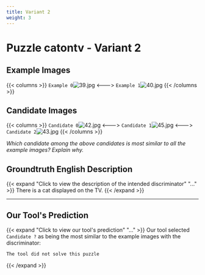 ```yaml
---
title: Variant 2
weight: 3
---
```


# Puzzle catontv - Variant 2

## Example Images
{{< columns >}}
`Example 0`![39.jpg](/natscene-data/images/39.jpg)
<--->
`Example 1`![40.jpg](/natscene-data/images/40.jpg)
{{< /columns >}}

## Candidate Images
{{< columns >}}
`Candidate 0`![42.jpg](/natscene-data/images/42.jpg)
<--->
`Candidate 1`![45.jpg](/natscene-data/images/45.jpg)
<--->
`Candidate 2`![43.jpg](/natscene-data/images/43.jpg)
{{< /columns >}}

*Which candidate among the above candidates is most similar to all the example images? Explain why.*

## Groundtruth English Description

{{< expand "Click to view the description of the intended discriminator" "..." >}}
There is a cat displayed on the TV.
{{< /expand >}}

---



## Our Tool's Prediction

{{< expand "Click to view our tool's prediction" "..." >}}
Our tool selected `Candidate ?` as being the most similar to the example images with the discriminator:
```plaintext
The tool did not solve this puzzle
```
{{< /expand >}}
